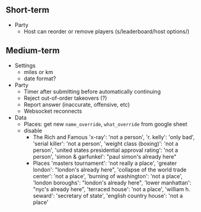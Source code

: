 ## Short-term

- Party
  - Host can reorder or remove players (s/leaderboard/host options/)

## Medium-term

- Settings
  - miles or km
  - date format?
- Party
  - Timer after submitting before automatically continuing
  - Reject out-of-order takeovers (?)
  - Report answer (inaccurate, offensive, etc)
  - Websocket reconnects
- Data
  - Places: get new `name_override`, `what_override` from google sheet
  - disable
    - The Rich and Famous
      'x-ray': 'not a person',
      'r. kelly': 'only bad',
      'serial killer': 'not a person',
      'weight class (boxing)': 'not a person',
      'united states presidential approval rating': 'not a person',
      'simon &amp; garfunkel': "paul simon's already here"
    - Places
      'masters tournament': 'not really a place',
      'greater london': "london's already here",
      'collapse of the world trade center': 'not a place',
      'burning of washington': 'not a place',
      'london boroughs': "london's already here",
      'lower manhattan': "nyc's already here",
      'terraced house': 'not a place',
      'william h. seward': 'secretary of state',
      'english country house': 'not a place'